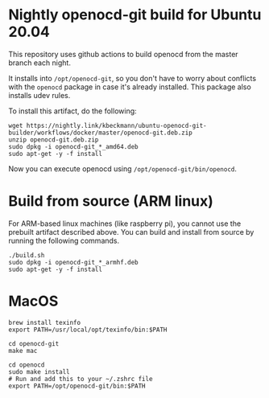 # Nightly openocd-git build for Ubuntu 20.04

This repository uses github actions to build openocd from the master branch each night.

It installs into `/opt/openocd-git`, so you don't have to worry about conflicts with the `openocd` package in case it's already installed. This package also installs udev rules.

To install this artifact, do the following:

```
wget https://nightly.link/kbeckmann/ubuntu-openocd-git-builder/workflows/docker/master/openocd-git.deb.zip
unzip openocd-git.deb.zip
sudo dpkg -i openocd-git_*_amd64.deb
sudo apt-get -y -f install
```

Now you can execute openocd using `/opt/openocd-git/bin/openocd`.


# Build from source (ARM linux)
For ARM-based linux machines (like raspberry pi), you cannot use the prebuilt artifact described above. You can build and install from source by running the following commands.

```
./build.sh
sudo dpkg -i openocd-git_*_armhf.deb
sudo apt-get -y -f install
```

# MacOS
```
brew install texinfo
export PATH=/usr/local/opt/texinfo/bin:$PATH

cd openocd-git
make mac

cd openocd
sudo make install
# Run and add this to your ~/.zshrc file
export PATH=/opt/openocd-git/bin:$PATH
```

